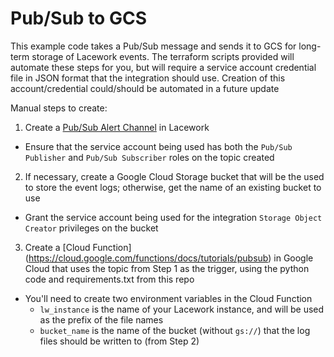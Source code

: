 # Pub/Sub to GCS

This example code takes a Pub/Sub message and sends it to GCS for long-term storage of Lacework events.  The terraform scripts provided will automate these steps for you, but will require a service account credential file in JSON format that the integration should use.  Creation of this account/credential could/should be automated in a future update

Manual steps to create:
1. Create a [Pub/Sub Alert Channel](https://support.lacework.com/hc/en-us/articles/360047496514-Google-Cloud-Pub-Sub) in Lacework
  * Ensure that the service account being used has both the `Pub/Sub Publisher` and `Pub/Sub Subscriber` roles on the topic created
2. If necessary, create a Google Cloud Storage bucket that will be the used to store the event logs; otherwise, get the name of an existing bucket to use
  * Grant the service account being used for the integration `Storage Object Creator` privileges on the bucket
3. Create a [Cloud Function] (https://cloud.google.com/functions/docs/tutorials/pubsub) in Google Cloud that uses the topic from Step 1 as the trigger, using the python code and requirements.txt from this repo
  * You'll need to create two environment variables in the Cloud Function
    * `lw_instance` is the name of your Lacework instance, and will be used as the prefix of the file names
    * `bucket_name` is the name of the bucket (without `gs://`) that the log files should be written to (from Step 2)
